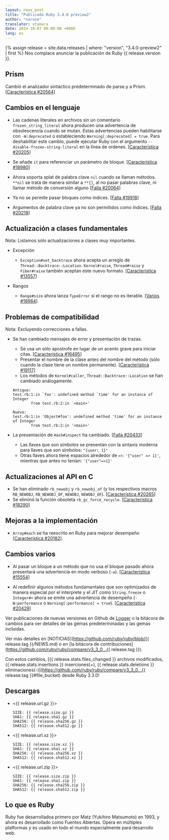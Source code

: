 ```yaml
---
layout: news_post
title: "Publicado Ruby 3.4.0 preview2"
author: "naruse"
translator: vtamara
date: 2024-10-07 00:00:00 +0000
lang: es
---
```


{% assign release = site.data.releases | where: "version", "3.4.0-preview2" | first %}
Nos complace anunciar la publicación de Ruby {{ release.version }}.

## Prism

Cambió el analizador sintáctico predeterminado de parse.y a Prism.
[[Característica #20564]]

## Cambios en el lenguaje

* Las cadenas literales en archivos sin un comentario `frozen_string_literal`
  ahora producen una advertencia de obsolescencia cuando se mutan.
  Estas advertencias pueden habilitarse con `-W:deprecated`
  o estableciendo `Warning[:deprecated] = true`.
  Para deshabilitar este cambio, puede ejecutar Ruby con el argumento
  `--disable-frozen-string-literal` en la línea de ordenes.
  [[Característica #20205]]

* Se añade `it` para referenciar un parámetro de bloque.
  [[Característica #18980]]

* Ahora soporta splat de palabra clave `nil`
  cuando se llaman métodos.
  `**nil` se trata de manera similar a `**{}`, al no pasar
  palabras clave, ni llamar método de conversión alguno [[Falla #20064]]

* Ya no se permite pasar bloques como índices.  [[Falla #19918]]

* Argumentos de palabra clave ya no son permitidos como índices.
  [[Falla #20218]]


## Actualización a clases fundamentales

Nota: Listamos sólo actualizaciones a clases muy importantes.

* Excepción

  * `Exception#set_backtrace` ahora acepta un arreglo de
    `Thread::Backtrace::Location`.
    `Kernel#raise`, `Thread#raise` y `Fiber#raise` también aceptan
    este nuevo formato. [[Característica #13557]]

* Rangos

  * `Range#size` ahora lanza `TypeError` si el rango no es iterable.
    [[Varios #18984]]



## Problemas de compatibilidad

Nota: Excluyendo correcciones a fallas.

* Se han cambiado mensajes de error y presentación de trazas.
  * Se usa un sólo apostrofe en lugar de un acento grave para iniciar
    citas. [[Característica #16495]]
  * Presentar el nombre de la clase antes del nombre del método (sólo
    cuando la clase tiene un nombre permanente). [[Característica #19117]]
  * Los métodos de `Kernel#caller`, `Thread::Backtrace::Location` se
    han cambiado análogamente.

  ```
  Antiguo:
  test.rb:1:in `foo': undefined method `time' for an instance of Integer
          from test.rb:2:in `<main>'

  Nuevo:
  test.rb:1:in 'Object#foo': undefined method 'time' for an instance of Integer
          from test.rb:2:in '<main>'
  ```

* La presentación de `Hash#inspect` ha cambiado. [[Falla #20433]]
  * Las llaves que son símbolos se presentan con la sintaxis moderna
    para llaves que son símbolos: `"{user: 1}"`
  * Otras llaves ahora tiene espacios alrededor de `=>`:
    `'{"user" => 1}'`, mientras que antes no tenían: `'{"user"=>1}'`

## Actualizaciones al  API en C

* Se han eliminado `rb_newobj` y `rb_newobj_of` (y los respectivos macros
  `RB_NEWOBJ`, `RB_NEWOBJ_OF`, `NEWOBJ`, `NEWOBJ_OF`). [[Característica #20265]]
* Se eliminó la función obsoleta `rb_gc_force_recycle`. [[Característica #18290]]

## Mejoras a la implementación

* `Array#each` se ha reescrito en Ruby para mejorar desempeño
  [[Característica #20182]].

## Cambios varios

* Al pasar un bloque a un método que no usa el bloque pasado ahora presentará
  una advertencia en modo verboso (`-w`).
  [[Característica #15554]]

* Al redefinir algunos métodos fundamentales que son optimizados de manera
  especial por el interprete y el JIT como `String.freeze` o `Integer#+`
  ahora se emite una advertencia de desempeño
  (`-W:performance` o `Warning[:performance] = true`).
  [[Característica #20429]]

Ver publicaciones de nuevas versiones en Github de 
[Logger](https://github.com/ruby/logger/releases) o la bitácora de cambios 
para ver detalles de las gemas predeterminadas y las gemas incluidas.

Ver más detalles en
[NOTICIAS](https://github.com/ruby/ruby/blob/{{ release.tag }}/NEWS.md)
o en [la bitácora de contribuciones](https://github.com/ruby/ruby/compare/v3_3_0...{{ release.tag }}).

Con estos cambios, [{{ release.stats.files_changed }} archivos modificados,
{{ release.stats.insertions }} inserciones(+),
{{ release.stats.deletions }} eliminaciones(-)](https://github.com/ruby/ruby/compare/v3_3_0...{{ release.tag }}#file_bucket)
desde Ruby 3.3.0!


## Descargas

* <{{ release.url.gz }}>

      SIZE: {{ release.size.gz }}
      SHA1: {{ release.sha1.gz }}
      SHA256: {{ release.sha256.gz }}
      SHA512: {{ release.sha512.gz }}

* <{{ release.url.xz }}>

      SIZE: {{ release.size.xz }}
      SHA1: {{ release.sha1.xz }}
      SHA256: {{ release.sha256.xz }}
      SHA512: {{ release.sha512.xz }}

* <{{ release.url.zip }}>

      SIZE: {{ release.size.zip }}
      SHA1: {{ release.sha1.zip }}
      SHA256: {{ release.sha256.zip }}
      SHA512: {{ release.sha512.zip }}

## Lo que es Ruby

Ruby fue desarrolladoa primero por Matz (Yukihiro Matsumoto) en 1993,
y ahora es desarrollado como Fuentes Abiertas.
Opera en múltiples platformas y es usado en todo el mundo
especialmente para desarrollo web.

[Característica #13557]: https://bugs.ruby-lang.org/issues/13557
[Característica #15554]: https://bugs.ruby-lang.org/issues/15554
[Característica #16495]: https://bugs.ruby-lang.org/issues/16495
[Característica #18290]: https://bugs.ruby-lang.org/issues/18290
[Característica #18980]: https://bugs.ruby-lang.org/issues/18980
[Varios #18984]:    https://bugs.ruby-lang.org/issues/18984
[Característica #19117]: https://bugs.ruby-lang.org/issues/19117
[Falla #19918]:     https://bugs.ruby-lang.org/issues/19918
[Falla #20064]:     https://bugs.ruby-lang.org/issues/20064
[Característica #20182]: https://bugs.ruby-lang.org/issues/20182
[Característica #20205]: https://bugs.ruby-lang.org/issues/20205
[Falla #20218]:     https://bugs.ruby-lang.org/issues/20218
[Característica #20265]: https://bugs.ruby-lang.org/issues/20265
[Característica #20429]: https://bugs.ruby-lang.org/issues/20429
[Característica #20564]: https://bugs.ruby-lang.org/issues/20564
[Falla #20433]:     https://bugs.ruby-lang.org/issues/20433

